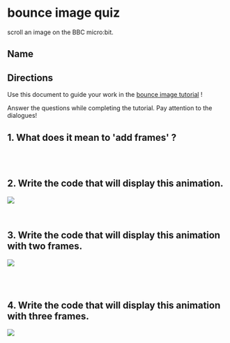 # bounce image quiz

scroll an image on the BBC micro:bit.

## Name

## Directions

Use this document to guide your work in the [bounce image tutorial](/microbit/lessons/bounce-image/tutorial) !

Answer the questions while completing the tutorial. Pay attention to the dialogues!

## 1. What does it mean to 'add frames' ? 

<br/>

<br/>

## 2. Write the code that will display this animation.

![](/static/mb/lessons/bounce-image-0.png)

<br/>

## 3. Write the code that will display this animation with two frames.

![](/static/mb/lessons/bounce-image-1.png)

<br/>

<br/>

## 4. Write the code that will display this animation with three frames.

![](/static/mb/lessons/bounce-image-2.png)

<br/>

<br/>

